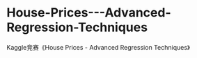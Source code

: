 # House-Prices---Advanced-Regression-Techniques
Kaggle竞赛《House Prices - Advanced Regression Techniques》
